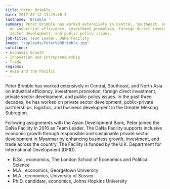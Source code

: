 ```yaml
---
title: Peter Brimble
date: 2017-07-12 13:19:00 Z
lastname: 'Brimble '
summary: Peter Brimble has worked extensively in Central, Southeast, and North Asia
  on industrial efficiency, investment promotion, foreign direct investment, private
  sector development, and public policy issues.
job-title: Team Leader, DaNa Facility
image: "/uploads/Peter%20Brimble.jpg"
solutions:
- Economic Growth
- Innovation and Entrepreneurship
- Trade
regions:
- Asia and the Pacific
---
```


Peter Brimble has worked extensively in Central, Southeast, and North Asia on industrial efficiency, investment promotion, foreign direct investment, private sector development, and public policy issues. In the past three decades, he has worked on private sector development, public-private partnerships, logistics, and business development in the Greater Mekong Subregion.

Following assignments with the Asian Development Bank, Peter joined the DaNa Facility in 2016 as Team Leader. The DaNa Facility supports inclusive economic growth through responsible and sustainable private sector development in Myanmar by enhancing business growth, investment, and trade across the country. The Facility is funded by the U.K. Department for International Development (DFID).  

* B.Sc., economics, The London School of Economics and Political Science
* M.A., economics, Georgetown University
* M.A., economics, University of Sussex
* Ph.D. candidate, economics, Johns Hopkins University